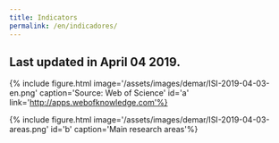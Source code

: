 ```yaml
---
title: Indicators
permalink: /en/indicadores/
---
```


## Last updated in April 04 2019.

{% include figure.html image='/assets/images/demar/ISI-2019-04-03-en.png' caption='Source: Web of Science' id='a' link='http://apps.webofknowledge.com'%}

{% include figure.html image='/assets/images/demar/ISI-2019-04-03-areas.png' id='b' caption='Main research areas'%}
